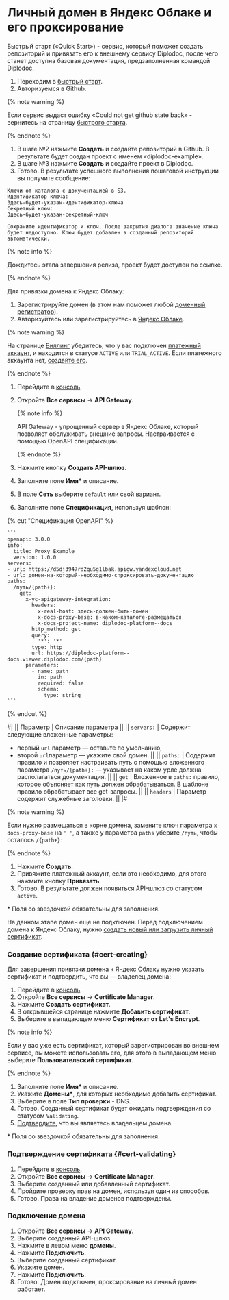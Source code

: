 # Личный домен в Яндекс Облаке и его проксирование

Быстрый старт («Quick Start») - сервис, который поможет создать репозиторий и привязать его к внешнему сервису Diplodoc, после чего станет доступна базовая документация, предзаполненная командой Diplodoc.

1. Переходим в [быстрый старт](https://diplodoc.com/quickstart/).
1. Авторизуемся в Github.

  {% note warning %}

  Если сервис выдаст ошибку «Could not get github state back» - вернитесь на страницу [быстрого старта](https://diplodoc.com/quickstart/).

  {% endnote %}

1. В шаге №2 нажмите **Создать** и создайте репозиторий в Github. В результате будет создан проект с именем «diplodoc-example».
1. В шаге №3 нажмите **Создать** и создайте проект в Diplodoc.
1. Готово. В результате успешного выполнения пошаговой инструкции вы получите сообщение:
  
  ```
  Ключи от каталога с документацией в S3.
  Идентификатор ключа:
  Здесь-будет-указан-идентификатор-ключа
  Секретный ключ:
  Здесь-будет-указан-секретный-ключ

  Сохраните идентификатор и ключ. После закрытия диалога значение ключа будет недоступно. Ключ будет добавлен в созданный репозиторий автоматически.
  ```

  {% note info %}

  Дождитесь этапа завершения релиза, проект будет доступен по ссылке.

  {% endnote %}

Для привязки домена к Яндекс Облаку:

1. Зарегистрируйте домен (в этом нам поможет любой [доменный регистратор](https://yandex.ru/search/?text=доменнный+регистратор)).
1. Авторизуйтесь или зарегистрируйтесь в [Яндекс Облаке](https://yandex.cloud/).

  {% note warning %}

  На странице [Биллинг](https://billing.yandex.cloud/accounts) убедитесь, что у вас подключен [платежный аккаунт](https://yandex.cloud/ru/docs/billing/concepts/billing-account), и находится в статусе `ACTIVE` или `TRIAL_ACTIVE`. Если платежного аккаунта нет, [создайте его](https://yandex.cloud/ru/docs/billing/quickstart/#create_billing_account).

  {% endnote %}

1. Перейдите в [консоль](https://console.yandex.cloud/folders/).
1. Откройте **Все сервисы** → **API Gateway**.
    
    {% note info %}

    API Gateway - упрощенный сервер в Яндекс Облаке, который позволяет обслуживать внешние запросы. Настраивается с помощью OpenAPI спецификации.

    {% endnote %}

1. Нажмите кнопку **Создать API-шлюз**.

1. Заполните поле **Имя\*** и описание.

1. В поле **Сеть** выберите `default` или свой вариант.

1. Заполните поле **Спецификация**, используя шаблон:

  {% cut "Спецификация OpenAPI" %}

    ```
    openapi: 3.0.0
    info:
      title: Proxy Example
      version: 1.0.0
    servers:
    - url: https://d5dj3947rd2qu5g1lbak.apigw.yandexcloud.net
    - url: домен-на-который-необходимо-спроксировать-документацию
    paths:
      /путь/{path+}:
        get:
          x-yc-apigateway-integration:
            headers:
              x-real-host: здесь-должен-быть-домен
              x-docs-proxy-base: в-каком-каталоге-размещаться
              x-docs-project-name: diplodoc-platform--docs
            http_method: get
            query:
              '*': '*'
            type: http
            url: https://diplodoc-platform--docs.viewer.diplodoc.com/{path}
          parameters:
            - name: path
              in: path
              required: false
              schema:
                type: string
    ```

  {% endcut %}

  #|
  || Параметр | Описание параметра ||
  || `servers:` | Содержит следующие вложенные параметры:
  - первый `url` параметр — оставьте по умолчанию,
  - второй `url`параметр — укажите свой домен. ||
  || `paths:` | Содержит правило и позволяет настраивать путь с помощью вложенного параметра `/путь/{path+}:` — указывает на каком урле должна располагаться документация. ||
  || `get` | Вложенное в `paths:` правило, которое объясняет как путь должен обрабатываться. В шаблоне правило обрабатывает все get-запросы. ||
  || `headers` | Параметр содержит служебные заголовки. ||
  |#

 {% note warning %}

  Если нужно размещаться в корне домена, замените ключ параметра `x-docs-proxy-base` на `' '`, а также у параметра `paths` уберите `/путь`, чтобы осталось `/{path+}:`

  {% endnote %}

1. Нажмите **Создать**.
1. Привяжите платежный аккаунт, если это необходимо, для этого нажмите кнопку **Привязать**.
1. Готово. В результате должен появиться API-шлюз со статусом `active`.

\* Поля со звездочкой обязательны для заполнения.

На данном этапе домен еще не подключен. Перед подключением домена к Яндекс Облаку, нужно [создать новый или загрузить личный сертификат](#cert-creating).

### Создание сертификата {#cert-creating}

Для завершения привязки домена к Яндекс Облаку нужно указать сертификат и подтвердить, что вы — владелец домена:

1. Перейдите в [консоль](https://console.yandex.cloud/folders/).
1. Откройте **Все сервисы** → **Certificate Manager**.
1. Нажмите **Создать сертификат**.
1. В открывшейся странице нажмите **Добавить сертификат**.
1. Выберите в выпадающем меню **Сертификат от Let's Encrypt**.

{% note info %}

Если у вас уже есть сертификат, который зарегистрирован во внешнем сервисе, вы можете использовать его, для этого в выпадающем меню выберите **Пользовательский сертификат**.

{% endnote %}

1. Заполните поле **Имя\*** и описание.
1. Укажите **Домены\***, для которых необходимо добавить сертификат.
1. Выберите в поле **Тип проверки** - DNS.
1. Готово. Созданный сертификат будет ожидать подтверждения со статусом `Validating`.
1. [Подтвердите](#cert-validating), что вы являетесь владельцем домена.

\* Поля со звездочкой обязательны для заполнения.

### Подтверждение сертификата {#cert-validating}

1. Перейдите в [консоль](https://console.yandex.cloud/folders/).
1. Откройте **Все сервисы** → **Certificate Manager**.
1. Выберите созданный или добавленный сертификат.
1. Пройдите проверку прав на домен, используя один из способов.
1. Готово. Права на владение доменов подтверждены.

### Подключение домена

1. Откройте **Все сервисы** → **API Gateway**.
1. Выберите созданный API-шлюз.
1. Нажмите в левом меню **домены**.
1. Нажмите **Подключить**.
1. Выберите созданный сертификат.
1. Укажите домен.
1. Нажмите **Подключить**.
1. Готово. Домен подключен, проксирование на личный домен работает.
